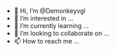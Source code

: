 - 👋 Hi, I’m @Demonkeyvgl
- 👀 I’m interested in ...
- 🌱 I’m currently learning ...
- 💞️ I’m looking to collaborate on ...
- 📫 How to reach me ...

<!---
Demonkeyvgl/Demonkeyvgl is a ✨ special ✨ repository because its `README.md` (this file) appears on your GitHub profile.
You can click the Preview link to take a look at your changes.
--->
